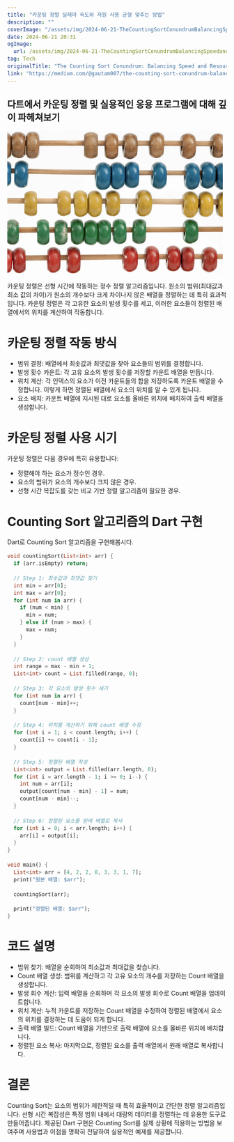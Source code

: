```yaml
---
title: "카운팅 정렬 딜레마 속도와 자원 사용 균형 맞추는 방법"
description: ""
coverImage: "/assets/img/2024-06-21-TheCountingSortConundrumBalancingSpeedandResourceUsage_0.png"
date: 2024-06-21 20:31
ogImage: 
  url: /assets/img/2024-06-21-TheCountingSortConundrumBalancingSpeedandResourceUsage_0.png
tag: Tech
originalTitle: "The Counting Sort Conundrum: Balancing Speed and Resource Usage"
link: "https://medium.com/@gautam007/the-counting-sort-conundrum-balancing-speed-and-resource-usage-9e347f7abec2"
---
```



## 다트에서 카운팅 정렬 및 실용적인 응용 프로그램에 대해 깊이 파헤쳐보기

![이미지](/assets/img/2024-06-21-TheCountingSortConundrumBalancingSpeedandResourceUsage_0.png)

카운팅 정렬은 선형 시간에 작동하는 정수 정렬 알고리즘입니다. 원소의 범위(최대값과 최소 값의 차이)가 원소의 개수보다 크게 차이나지 않은 배열을 정렬하는 데 특히 효과적입니다. 카운팅 정렬은 각 고유한 요소의 발생 횟수를 세고, 이러한 요소들이 정렬된 배열에서의 위치를 계산하여 작동합니다.

# 카운팅 정렬 작동 방식

<div class="content-ad"></div>

- 범위 결정: 배열에서 최솟값과 최댓값을 찾아 요소들의 범위를 결정합니다.
- 발생 횟수 카운트: 각 고유 요소의 발생 횟수를 저장할 카운트 배열을 만듭니다.
- 위치 계산: 각 인덱스의 요소가 이전 카운트들의 합을 저장하도록 카운트 배열을 수정합니다. 이렇게 하면 정렬된 배열에서 요소의 위치를 알 수 있게 됩니다.
- 요소 배치: 카운트 배열에 지시된 대로 요소를 올바른 위치에 배치하여 출력 배열을 생성합니다.

# 카운팅 정렬 사용 시기

카운팅 정렬은 다음 경우에 특히 유용합니다:

- 정렬해야 하는 요소가 정수인 경우.
- 요소의 범위가 요소의 개수보다 크지 않은 경우.
- 선형 시간 복잡도를 갖는 비교 기반 정렬 알고리즘이 필요한 경우.

<div class="content-ad"></div>

# Counting Sort 알고리즘의 Dart 구현

Dart로 Counting Sort 알고리즘을 구현해봅시다.

```dart
void countingSort(List<int> arr) {
  if (arr.isEmpty) return;

  // Step 1: 최솟값과 최댓값 찾기
  int min = arr[0];
  int max = arr[0];
  for (int num in arr) {
    if (num < min) {
      min = num;
    } else if (num > max) {
      max = num;
    }
  }

  // Step 2: count 배열 생성
  int range = max - min + 1;
  List<int> count = List.filled(range, 0);

  // Step 3: 각 요소의 발생 횟수 세기
  for (int num in arr) {
    count[num - min]++;
  }

  // Step 4: 위치를 계산하기 위해 count 배열 수정
  for (int i = 1; i < count.length; i++) {
    count[i] += count[i - 1];
  }

  // Step 5: 정렬된 배열 작성
  List<int> output = List.filled(arr.length, 0);
  for (int i = arr.length - 1; i >= 0; i--) {
    int num = arr[i];
    output[count[num - min] - 1] = num;
    count[num - min]--;
  }

  // Step 6: 정렬된 요소를 원래 배열로 복사
  for (int i = 0; i < arr.length; i++) {
    arr[i] = output[i];
  }
}

void main() {
  List<int> arr = [4, 2, 2, 8, 3, 3, 1, 7];
  print("원본 배열: $arr");
  
  countingSort(arr);
  
  print("정렬된 배열: $arr");
}
```

# 코드 설명

<div class="content-ad"></div>

- 범위 찾기: 배열을 순회하여 최소값과 최대값을 찾습니다.
- Count 배열 생성: 범위를 계산하고 각 고유 요소의 개수를 저장하는 Count 배열을 생성합니다.
- 발생 회수 계산: 입력 배열을 순회하며 각 요소의 발생 회수로 Count 배열을 업데이트합니다.
- 위치 계산: 누적 카운트를 저장하는 Count 배열을 수정하여 정렬된 배열에서 요소의 위치를 결정하는 데 도움이 되게 합니다.
- 출력 배열 빌드: Count 배열을 기반으로 출력 배열에 요소를 올바른 위치에 배치합니다.
- 정렬된 요소 복사: 마지막으로, 정렬된 요소를 출력 배열에서 원래 배열로 복사합니다.

# 결론

Counting Sort는 요소의 범위가 제한적일 때 특히 효율적이고 간단한 정렬 알고리즘입니다. 선형 시간 복잡성은 특정 범위 내에서 대량의 데이터를 정렬하는 데 유용한 도구로 만들어줍니다. 제공된 Dart 구현은 Counting Sort를 실제 상황에 적용하는 방법을 보여주며 사용법과 이점을 명확히 전달하여 실용적인 예제를 제공합니다.